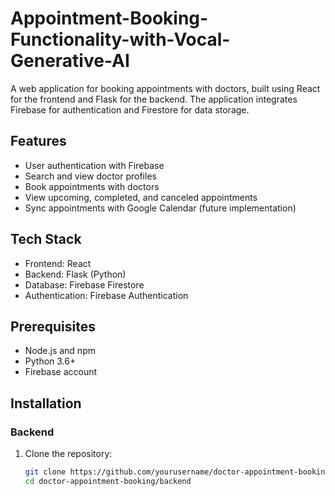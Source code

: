 # Appointment-Booking-Functionality-with-Vocal-Generative-AI

A web application for booking appointments with doctors, built using React for the frontend and Flask for the backend. The application integrates Firebase for authentication and Firestore for data storage.

## Features

- User authentication with Firebase
- Search and view doctor profiles
- Book appointments with doctors
- View upcoming, completed, and canceled appointments
- Sync appointments with Google Calendar (future implementation)

## Tech Stack

- Frontend: React
- Backend: Flask (Python)
- Database: Firebase Firestore
- Authentication: Firebase Authentication

## Prerequisites

- Node.js and npm
- Python 3.6+
- Firebase account

## Installation

### Backend

1. Clone the repository:
   ```bash
   git clone https://github.com/yourusername/doctor-appointment-booking.git
   cd doctor-appointment-booking/backend
